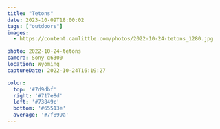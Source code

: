 ```yaml
---
title: "Tetons"
date: 2023-10-09T18:00:02
tags: ["outdoors"]
images:
  - https://content.camlittle.com/photos/2022-10-24-tetons_1280.jpg

photo: 2022-10-24-tetons
camera: Sony α6300
location: Wyoming
captureDate: 2022-10-24T16:19:27

color:
  top: '#7d9dbf'
  right: '#717e8d'
  left: '#73849c'
  bottom: '#65513e'
  average: '#7f899a'
---
```

